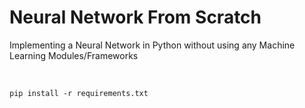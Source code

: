 # Neural Network From Scratch
Implementing a Neural Network in Python without using any Machine Learning Modules/Frameworks

<br>

```
pip install -r requirements.txt
```